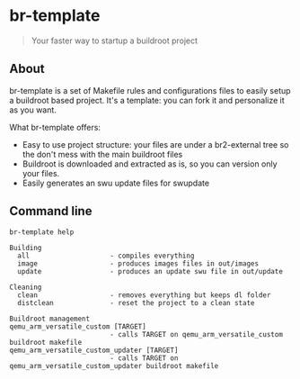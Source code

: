 # br-template

> Your faster way to startup a buildroot project

## About

br-template is a set of Makefile rules and configurations files to easily setup a buildroot based project.
It's a template: you can fork it and personalize it  as you want.

What br-template offers:

* Easy to use project structure: your files are under a br2-external tree so the don't mess with the main buildroot files
* Buildroot is downloaded and extracted as is, so you can version only your files.
* Easily generates an swu update files for swupdate

## Command line

```
br-template help

Building
  all                    - compiles everything
  image                  - produces images files in out/images
  update                 - produces an update swu file in out/update

Cleaning
  clean                  - removes everything but keeps dl folder
  distclean              - reset the project to a clean state

Buildroot management
qemu_arm_versatile_custom [TARGET]
                         - calls TARGET on qemu_arm_versatile_custom buildroot makefile
qemu_arm_versatile_custom_updater [TARGET]
                         - calls TARGET on qemu_arm_versatile_custom_updater buildroot makefile
```